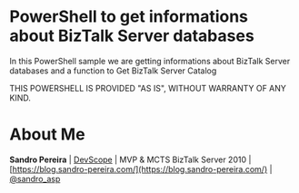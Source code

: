 # PowerShell to get informations about BizTalk Server databases 
In this PowerShell sample we are getting informations about BizTalk Server databases and a function to Get BizTalk Server Catalog

THIS POWERSHELL IS PROVIDED "AS IS", WITHOUT WARRANTY OF ANY KIND.

# About Me
**Sandro Pereira** | [DevScope](http://www.devscope.net/) | MVP & MCTS BizTalk Server 2010 | [https://blog.sandro-pereira.com/](https://blog.sandro-pereira.com/) | [@sandro_asp](https://twitter.com/sandro_asp)